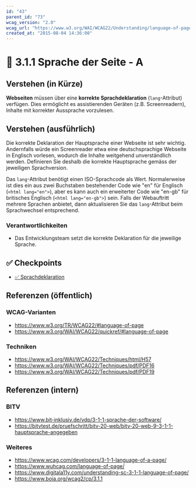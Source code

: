 ```yaml
---
id: "43"
parent_id: "73"
wcag_version: "2.0"
wcag_url: "https://www.w3.org/WAI/WCAG22/Understanding/language-of-page.html"
created_at: "2015-08-04 14:36:00"
---
```


# 📜 3.1.1 Sprache der Seite - A

## Verstehen (in Kürze)

**Webseiten** müssen über eine **korrekte Sprachdeklaration** (`lang`-Attribut) verfügen. Dies ermöglicht es assistierenden Geräten (z.B. Screenreadern), Inhalte mit korrekter Aussprache vorzulesen.

## Verstehen (ausführlich)

Die korrekte Deklaration der Hauptsprache einer Webseite ist sehr wichtig. Andernfalls würde ein Screenreader etwa eine deutschsprachige Webseite in Englisch vorlesen, wodurch die Inhalte weitgehend unverständlich werden. Definieren Sie deshalb die korrekte Hauptsprache gemäss der jeweiligen Sprachversion.

Das `lang`-Attribut benötigt einen ISO-Sprachcode als Wert. Normalerweise ist dies ein aus zwei Buchstaben bestehender Code wie "en" für Englisch (`<html lang="en">`), aber es kann auch ein erweiterter Code wie "en-gb" für britisches Englisch (`<html lang="en-gb">`) sein. Falls der Webauftritt mehrere Sprachen anbietet, dann aktualisieren Sie das `lang`-Attribut beim Sprachwechsel entsprechend.

### Verantwortlichkeiten

- Das Entwicklungsteam setzt die korrekte Deklaration für die jeweilige Sprache.

## ✅ Checkpoints

- [✅ Sprachdeklaration](sprachdeklaration)

## Referenzen (öffentlich)

### WCAG-Varianten
- <https://www.w3.org/TR/WCAG22/#language-of-page>
- <https://www.w3.org/WAI/WCAG22/quickref/#language-of-page>

### Techniken
- <https://www.w3.org/WAI/WCAG22/Techniques/html/H57>
- <https://www.w3.org/WAI/WCAG22/Techniques/pdf/PDF16>
- <https://www.w3.org/WAI/WCAG22/Techniques/pdf/PDF19>

## Referenzen (intern)

### BITV
- <https://www.bit-inklusiv.de/vdp/3-1-1-sprache-der-software/>
- <https://bitvtest.de/pruefschritt/bitv-20-web/bitv-20-web-9-3-1-1-hauptsprache-angegeben>

### Weiteres
- <https://www.wcag.com/developers/3-1-1-language-of-a-page/>
- <https://www.wuhcag.com/language-of-page/>
- <https://www.digitala11y.com/understanding-sc-3-1-1-language-of-page/>
- <https://www.boia.org/wcag2/cp/3.1.1>